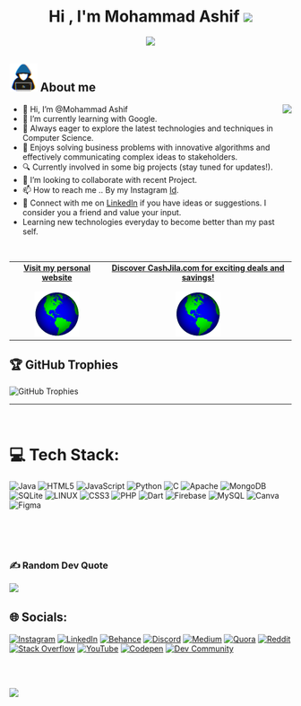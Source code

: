 <div align="center">
<!--   <img src="https://github.com/MohammadAshif1001/MohammadAshif1001/blob/main/Assets/welcome.png?raw=true" style="max-width: 100%;" alt="Welcome to my Github Profile" />
  <br />
  <br /> -->
</div>

<h1 align="center"><b>Hi , I'm Mohammad Ashif </b><img src="https://media.giphy.com/media/hvRJCLFzcasrR4ia7z/giphy.gif" width="35"></h1>

<p align="center">
  <a href="https://github.com/DenverCoder1/readme-typing-svg"><img src="https://readme-typing-svg.herokuapp.com?font=Time+New+Roman&color=cyan&size=25&center=true&vCenter=true&width=600&height=100&lines=KMCLU+Student,;Bug+Bounty+Hunter,;Cashjila+Founder,;Full-stack+Developer,;Active+Learner/Researcher..<3"></a>
</p>

## <picture><img src = "https://github.com/Mohammadashif1001/Mohammadashif1001/blob/main/Assets/about_me.gif" width = 50px></picture> **About me**
<picture> <img align="right" src="#"></picture>


- 👋 Hi, I’m @Mohammad Ashif
- 🌱 I’m currently learning with Google.
- 🚀 Always eager to explore the latest technologies and techniques in Computer Science.
- 🤖 Enjoys solving business problems with innovative algorithms and effectively communicating complex ideas to stakeholders.
- 🔍 Currently involved in some big projects (stay tuned for updates!).
- 💞️ I’m looking to collaborate with recent Project.
- 📫 How to reach me .. By my Instagram [Id](https://instagram.com/1m.ashif).
- 👥 Connect with me on [LinkedIn](https://www.linkedin.com/in/mohammad-ashif-cashjila) if you have ideas or suggestions. I consider you a friend and value your input.
- Learning new technologies everyday to become better than my past self.
 
 
<br>

<!-- Social -->
<table width="100%" align="center">
<tr>
<td align="center">
<a href="#?-SOON">
<strong>Visit my personal website</strong>
<br />
<br />
<img alt="Globe" height="80" src="https://github.com/MohammadAshif1001/MohammadAshif1001/blob/main/images/globe.gif?raw=true" />
</a>
</td>

<td align="center">
<a href="https://cashjila.com">
<strong>Discover CashJila.com for exciting deals and savings!</strong>
<br />
<br />
<img alt="Globe" height="80" src="https://github.com/MohammadAshif1001/MohammadAshif1001/blob/main/images/globe.gif?raw=true" />
</a>
</td>

</tr>
</table>



## 🏆 GitHub Trophies
![GitHub Trophies](https://github-profile-trophy.vercel.app/?username=MohammadAshif1001&theme=radical&no-frame=false&no-bg=true&margin-w=4)

---

<br>


# 💻 Tech Stack:
![Java](https://img.shields.io/badge/java-%23ED8B00.svg?style=plastic&logo=java&logoColor=white) 
![HTML5](https://img.shields.io/badge/html5-%23E34F26.svg?style=plastic&logo=html5&logoColor=white) 
![JavaScript](https://img.shields.io/badge/javascript-%23323330.svg?style=plastic&logo=javascript&logoColor=%23F7DF1E) 
![Python](https://img.shields.io/badge/python-%23636363.svg?style=plastic&logo=python&logoColor=white) 
![C](https://img.shields.io/badge/c-%23636363.svg?style=plastic&logo=c&logoColor=white) 
![Apache](https://img.shields.io/badge/apache-%23D42029.svg?style=plastic&logo=apache&logoColor=white) 
![MongoDB](https://img.shields.io/badge/mongodb-%234ea94b.svg?style=plastic&logo=mongodb&logoColor=white) 
![SQLite](https://img.shields.io/badge/sqlite-%23636363.svg?style=plastic&logo=sqlite&logoColor=white) 
![LINUX](https://img.shields.io/badge/linux-%23FCC624.svg?style=plastic&logo=linux&logoColor=black) 
![CSS3](https://img.shields.io/badge/css3-%231572B6.svg?style=plastic&logo=css3&logoColor=white) 
![PHP](https://img.shields.io/badge/php-%23777BB4.svg?style=plastic&logo=php&logoColor=white) 
![Dart](https://img.shields.io/badge/dart-%230175C2.svg?style=plastic&logo=dart&logoColor=white) 
![Firebase](https://img.shields.io/badge/firebase-%23039BE5.svg?style=plastic&logo=firebase&logoColor=white) 
![MySQL](https://img.shields.io/badge/mysql-%2300f.svg?style=plastic&logo=mysql&logoColor=white) 
![Canva](https://img.shields.io/badge/canva-%2300C4CC.svg?style=plastic&logo=canva&logoColor=white) 
![Figma](https://img.shields.io/badge/figma-%23F24E1E.svg?style=plastic&logo=figma&logoColor=white)

<br>

<br>




<br>

### ✍️ Random Dev Quote
![](https://quotes-github-readme.vercel.app/api?type=horizontal&theme=tokyonight)
<br>


## 🌐 Socials:
[![Instagram](https://img.shields.io/badge/Instagram-%23E4405F.svg?logo=Instagram&logoColor=white)](https://instagram.com/1m.ashif)
[![LinkedIn](https://img.shields.io/badge/LinkedIn-%230077B5.svg?logo=linkedin&logoColor=white)](https://linkedin.com/in/mohammad-ashif-cashjila)
[![Behance](https://img.shields.io/badge/Behance-1769ff?logo=behance&logoColor=white)](https://behance.net/MohammadAshif1001)
[![Discord](https://img.shields.io/badge/Discord-%237289DA.svg?logo=discord&logoColor=white)](https://discord.gg/https://discord.gg/eGpzbWsS)
[![Medium](https://img.shields.io/badge/Medium-12100E?logo=medium&logoColor=white)](https://medium.com/@@mohammadashif1000)
[![Quora](https://img.shields.io/badge/Quora-%23B92B27.svg?logo=Quora&logoColor=white)](https://quora.com/profile/Mohammad-Asif-1770)
[![Reddit](https://img.shields.io/badge/Reddit-%23FF4500.svg?logo=Reddit&logoColor=white)](https://reddit.com/user/MohammadAshif1001)
[![Stack Overflow](https://img.shields.io/badge/-Stackoverflow-FE7A16?logo=stack-overflow&logoColor=white)](https://stackoverflow.com/users/21906483)
[![YouTube](https://img.shields.io/badge/YouTube-%23FF0000.svg?logo=YouTube&logoColor=white)](https://youtube.com/@codejila)
[![Codepen](https://img.shields.io/badge/Codepen-000000?style=for-the-badge&logo=codepen&logoColor=white)](https://codepen.io/mohammadAshif)
[![Dev Community](https://img.shields.io/badge/Dev-%23000000.svg?logo=dev.to&logoColor=white)](https://dev.to/mohammadashif)

<br><br>

![](https://komarev.com/ghpvc/?username=MohammadAshif1001&base=1800)

